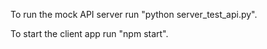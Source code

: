 To run the mock API server run "python server_test_api.py".

To start the client app run "npm start".
